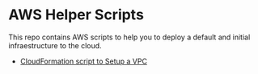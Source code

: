 # AWS Helper Scripts

This repo contains AWS scripts to help you to deploy a default and initial infraestructure to the cloud.

- [CloudFormation script to Setup a VPC](vpc/README.md)
